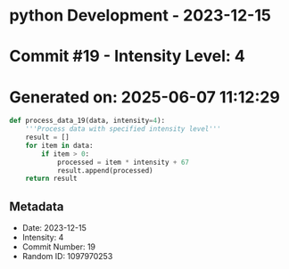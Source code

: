 ﻿# python Development - 2023-12-15
# Commit #19 - Intensity Level: 4
# Generated on: 2025-06-07 11:12:29
```python
def process_data_19(data, intensity=4):
    '''Process data with specified intensity level'''
    result = []
    for item in data:
        if item > 0:
            processed = item * intensity + 67
            result.append(processed)
    return result
```
## Metadata
- Date: 2023-12-15
- Intensity: 4
- Commit Number: 19
- Random ID: 1097970253
